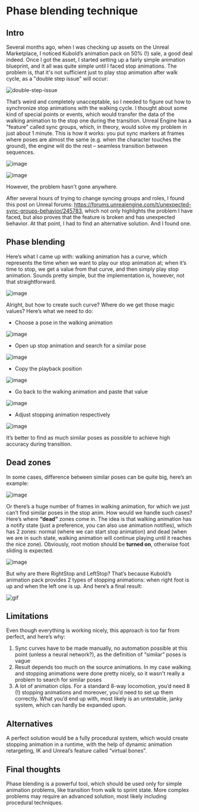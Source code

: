 # Phase blending technique
## Intro
Several months ago, when I was checking up assets on the Unreal Marketplace, I noticed Kubold’s animation pack on 50% (!) sale, a good deal indeed. Once I got the asset, I started setting up a fairly simple animation blueprint, and it all was quite simple until I faced stop animations. The problem is, that it's not sufficient just to play stop animation after walk cycle, as a "double step issue" will occur:

![double-step-issue](https://github.com/guip97/files/blob/acc2056a9eb3e13e6e0401e2e4456aff817a3d3a/phase-blending/before.gif)

That’s weird and completely unacceptable, so I needed to figure out how to synchronize stop animations with the walking cycle. I thought about some kind of special points or events, which would transfer the data of the walking animation to the stop one during the transition. Unreal Engine has a "feature" called sync groups, which, in theory, would solve my problem in just about 1 minute. This is how it works: you put sync markers at frames where poses are almost the same (e.g. when the character touches the ground), the engine will do the rest – seamless transition between sequences. 

![image](https://github.com/guip97/files/blob/0a1a9759fe8b03157554fdfbc95a57a8e60aeda5/phase-blending/9.png)

![image](https://github.com/guip97/files/blob/0a1a9759fe8b03157554fdfbc95a57a8e60aeda5/phase-blending/10.png)

However, the problem hasn't gone anywhere.

After several hours of trying to change syncing groups and roles, I found this post on Unreal forums: https://forums.unrealengine.com/t/unexpected-sync-groups-behavior/245783, which not only highlights the problem I have faced, but also proves that the feature is broken and has unexpected behavior.
At that point, I had to find an alternative solution. And I found one.

## Phase blending

Here’s what I came up with: walking animation has a curve, which represents the time when we want to play our stop animation at; when it’s time to stop, we get a value from that curve, and then simply play stop animation. Sounds pretty simple, but the implementation is, however, not that straightforward. 

![image](https://raw.githubusercontent.com/guip97/files/main/phase-blending/1.png?raw=true)

Alright, but how to create such curve? Where do we get those magic values? Here’s what we need to do: 

- Choose a pose in the walking animation

![image](https://github.com/guip97/files/blob/0a1a9759fe8b03157554fdfbc95a57a8e60aeda5/phase-blending/2.png)

- Open up stop animation and search for a similar pose

![image](https://github.com/guip97/files/blob/0a1a9759fe8b03157554fdfbc95a57a8e60aeda5/phase-blending/3.png)

- Copy the playback position

![image](https://github.com/guip97/files/blob/0a1a9759fe8b03157554fdfbc95a57a8e60aeda5/phase-blending/4.png)

- Go back to the walking animation and paste that value

![image](https://github.com/guip97/files/blob/0a1a9759fe8b03157554fdfbc95a57a8e60aeda5/phase-blending/5.png)

- Adjust stopping animation respectively

![image](https://github.com/guip97/files/blob/0a1a9759fe8b03157554fdfbc95a57a8e60aeda5/phase-blending/6.png)

It’s better to find as much similar poses as possible to achieve high accuracy during transition. 

## Dead zones

In some cases, difference between similar poses can be quite big, here’s an example:

![image](https://github.com/guip97/files/blob/0a1a9759fe8b03157554fdfbc95a57a8e60aeda5/phase-blending/7.png)

Or there’s a huge number of frames in walking animation, for which we just can’t find similar poses in the stop anim. How would we handle such cases? Here’s where **“dead”** zones come in. The idea is that walking animation has a notify state (just a preference, you can also use animation notifies), which has 2 zones: normal (where we can start stop animation) and dead (when we are in such state, walking animation will continue playing until it reaches the nice zone). Obviously, root motion should be **turned on**, otherwise foot sliding is expected.

![image](https://github.com/guip97/files/blob/0a1a9759fe8b03157554fdfbc95a57a8e60aeda5/phase-blending/8.png)

But why are there RightStop and LeftStop? That’s because Kubold’s animation pack provides 2 types of stopping animations: when right foot is up and when the left one is up. 
And here’s a final result:

![gif](https://github.com/guip97/files/blob/0a1a9759fe8b03157554fdfbc95a57a8e60aeda5/phase-blending/after.gif)

## Limitations

Even though everything is working nicely, this approach is too far from perfect, and here’s why:

1) Sync curves have to be made manually, no automation possible at this point (unless a neural network?), as the definition of “similar” poses is vague
2) Result depends too much on the source animations. In my case walking and stopping animations were done pretty nicely, so it wasn't really a problem to search for similar poses
3) A lot of animation clips. For a standard 8-way locomotion, you’d need 8 (!) stopping animations and moreover, you’d need to set up them correctly. What you’d end up with, most likely is an untestable, janky system, which can hardly be expanded upon.

## Alternatives

A perfect solution would be a fully procedural system, which would create stopping animation in a runtime, with the help of dynamic animation retargeting, IK and Unreal’s feature called “virtual bones”.

## Final thoughts

Phase blending is a powerful tool, which should be used only for simple animation problems, like transition from walk to sprint state. More complex problems may require an advanced solution, most likely including procedural techniques.
